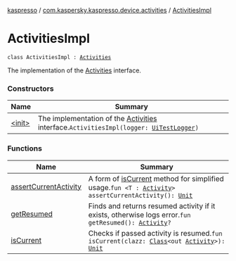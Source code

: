 [kaspresso](../../index.md) / [com.kaspersky.kaspresso.device.activities](../index.md) / [ActivitiesImpl](./index.md)

# ActivitiesImpl

`class ActivitiesImpl : `[`Activities`](../-activities/index.md)

The implementation of the [Activities](../-activities/index.md) interface.

### Constructors

| Name | Summary |
|---|---|
| [&lt;init&gt;](-init-.md) | The implementation of the [Activities](../-activities/index.md) interface.`ActivitiesImpl(logger: `[`UiTestLogger`](../../com.kaspersky.kaspresso.logger/-ui-test-logger.md)`)` |

### Functions

| Name | Summary |
|---|---|
| [assertCurrentActivity](assert-current-activity.md) | A form of [isCurrent](is-current.md) method for simplified usage.`fun <T : `[`Activity`](https://developer.android.com/reference/android/app/Activity.html)`> assertCurrentActivity(): `[`Unit`](https://kotlinlang.org/api/latest/jvm/stdlib/kotlin/-unit/index.html) |
| [getResumed](get-resumed.md) | Finds and returns resumed activity if it exists, otherwise logs error.`fun getResumed(): `[`Activity`](https://developer.android.com/reference/android/app/Activity.html)`?` |
| [isCurrent](is-current.md) | Checks if passed activity is resumed.`fun isCurrent(clazz: `[`Class`](https://docs.oracle.com/javase/6/docs/api/java/lang/Class.html)`<out `[`Activity`](https://developer.android.com/reference/android/app/Activity.html)`>): `[`Unit`](https://kotlinlang.org/api/latest/jvm/stdlib/kotlin/-unit/index.html) |
